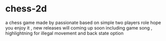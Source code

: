 # chess-2d
a chess game made by passionate based on simple two players role
 hope you enjoy it , new releases will coming up soon including game song , highlightning for illegal movement and back state option 
